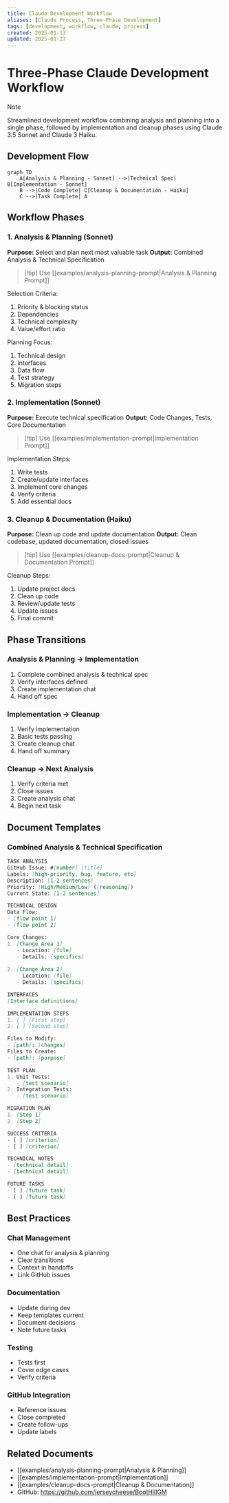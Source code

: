 ```yaml
---
title: Claude Development Workflow
aliases: [Claude Process, Three-Phase Development]
tags: [development, workflow, claude, process]
created: 2025-01-13
updated: 2025-01-27
---
```


# Three-Phase Claude Development Workflow

> [!note] 
> Streamlined development workflow combining analysis and planning into a single phase, followed by implementation and cleanup phases using Claude 3.5 Sonnet and Claude 3 Haiku.

## Development Flow
```mermaid
graph TD
    A[Analysis & Planning - Sonnet] -->|Technical Spec| B[Implementation - Sonnet]
    B -->|Code Complete| C[Cleanup & Documentation - Haiku]
    C -->|Task Complete| A
```

## Workflow Phases

### 1. Analysis & Planning (Sonnet)
**Purpose:** Select and plan next most valuable task
**Output:** Combined Analysis & Technical Specification

> [!tip] Use [[examples/analysis-planning-prompt|Analysis & Planning Prompt]]

Selection Criteria:
1. Priority & blocking status
2. Dependencies
3. Technical complexity
4. Value/effort ratio

Planning Focus:
1. Technical design
2. Interfaces
3. Data flow
4. Test strategy
5. Migration steps

### 2. Implementation (Sonnet)
**Purpose:** Execute technical specification
**Output:** Code Changes, Tests, Core Documentation

> [!tip] Use [[examples/implementation-prompt|Implementation Prompt]]

Implementation Steps:
1. Write tests
2. Create/update interfaces
3. Implement core changes
4. Verify criteria
5. Add essential docs

### 3. Cleanup & Documentation (Haiku)
**Purpose:** Clean up code and update documentation
**Output:** Clean codebase, updated documentation, closed issues

> [!tip] Use [[examples/cleanup-docs-prompt|Cleanup & Documentation Prompt]]

Cleanup Steps:
1. Update project docs
2. Clean up code
3. Review/update tests
4. Update issues
5. Final commit

## Phase Transitions

### Analysis & Planning → Implementation
1. Complete combined analysis & technical spec
2. Verify interfaces defined
3. Create implementation chat
4. Hand off spec

### Implementation → Cleanup
1. Verify implementation
2. Basic tests passing
3. Create cleanup chat
4. Hand off summary

### Cleanup → Next Analysis
1. Verify criteria met
2. Close issues
3. Create analysis chat
4. Begin next task

## Document Templates

### Combined Analysis & Technical Specification
```markdown
TASK ANALYSIS
GitHub Issue: #[number] [title]
Labels: [high-priority, bug, feature, etc]
Description: [1-2 sentences]
Priority: [High/Medium/Low] ([reasoning])
Current State: [1-2 sentences]

TECHNICAL DESIGN
Data Flow:
- [flow point 1]
- [flow point 2]

Core Changes:
1. [Change Area 1]
   - Location: [file]
   - Details: [specifics]
   
2. [Change Area 2]
   - Location: [file]
   - Details: [specifics]

INTERFACES
[Interface definitions]

IMPLEMENTATION STEPS
1. [ ] [First step]
2. [ ] [Second step]

Files to Modify:
- [path]: [changes]
Files to Create:
- [path]: [purpose]

TEST PLAN
1. Unit Tests:
   - [test scenario]
2. Integration Tests:
   - [test scenario]

MIGRATION PLAN
1. [Step 1]
2. [Step 2]

SUCCESS CRITERIA
- [ ] [criterion]
- [ ] [criterion]

TECHNICAL NOTES
- [technical detail]
- [technical detail]

FUTURE TASKS
- [ ] [future task]
- [ ] [future task]
```

## Best Practices

### Chat Management
- One chat for analysis & planning
- Clear transitions
- Context in handoffs
- Link GitHub issues

### Documentation
- Update during dev
- Keep templates current
- Document decisions
- Note future tasks

### Testing
- Tests first
- Cover edge cases
- Verify criteria

### GitHub Integration
- Reference issues
- Close completed
- Create follow-ups
- Update labels

## Related Documents
- [[examples/analysis-planning-prompt|Analysis & Planning]]
- [[examples/implementation-prompt|Implementation]]
- [[examples/cleanup-docs-prompt|Cleanup & Documentation]]
- GitHub: https://github.com/jerseycheese/BootHillGM
